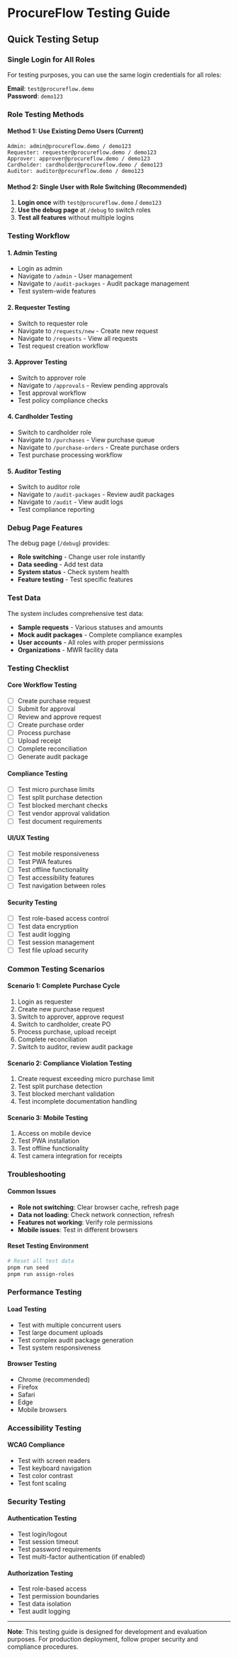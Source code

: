 # ProcureFlow Testing Guide

## Quick Testing Setup

### **Single Login for All Roles**

For testing purposes, you can use the same login credentials for all roles:

**Email**: `test@procureflow.demo`  
**Password**: `demo123`

### **Role Testing Methods**

#### **Method 1: Use Existing Demo Users (Current)**
```
Admin: admin@procureflow.demo / demo123
Requester: requester@procureflow.demo / demo123
Approver: approver@procureflow.demo / demo123
Cardholder: cardholder@procureflow.demo / demo123
Auditor: auditor@procureflow.demo / demo123
```

#### **Method 2: Single User with Role Switching (Recommended)**
1. **Login once** with `test@procureflow.demo` / `demo123`
2. **Use the debug page** at `/debug` to switch roles
3. **Test all features** without multiple logins

### **Testing Workflow**

#### **1. Admin Testing**
- Login as admin
- Navigate to `/admin` - User management
- Navigate to `/audit-packages` - Audit package management
- Test system-wide features

#### **2. Requester Testing**
- Switch to requester role
- Navigate to `/requests/new` - Create new request
- Navigate to `/requests` - View all requests
- Test request creation workflow

#### **3. Approver Testing**
- Switch to approver role
- Navigate to `/approvals` - Review pending approvals
- Test approval workflow
- Test policy compliance checks

#### **4. Cardholder Testing**
- Switch to cardholder role
- Navigate to `/purchases` - View purchase queue
- Navigate to `/purchase-orders` - Create purchase orders
- Test purchase processing workflow

#### **5. Auditor Testing**
- Switch to auditor role
- Navigate to `/audit-packages` - Review audit packages
- Navigate to `/audit` - View audit logs
- Test compliance reporting

### **Debug Page Features**

The debug page (`/debug`) provides:
- **Role switching** - Change user role instantly
- **Data seeding** - Add test data
- **System status** - Check system health
- **Feature testing** - Test specific features

### **Test Data**

The system includes comprehensive test data:
- **Sample requests** - Various statuses and amounts
- **Mock audit packages** - Complete compliance examples
- **User accounts** - All roles with proper permissions
- **Organizations** - MWR facility data

### **Testing Checklist**

#### **Core Workflow Testing**
- [ ] Create purchase request
- [ ] Submit for approval
- [ ] Review and approve request
- [ ] Create purchase order
- [ ] Process purchase
- [ ] Upload receipt
- [ ] Complete reconciliation
- [ ] Generate audit package

#### **Compliance Testing**
- [ ] Test micro purchase limits
- [ ] Test split purchase detection
- [ ] Test blocked merchant checks
- [ ] Test vendor approval validation
- [ ] Test document requirements

#### **UI/UX Testing**
- [ ] Test mobile responsiveness
- [ ] Test PWA features
- [ ] Test offline functionality
- [ ] Test accessibility features
- [ ] Test navigation between roles

#### **Security Testing**
- [ ] Test role-based access control
- [ ] Test data encryption
- [ ] Test audit logging
- [ ] Test session management
- [ ] Test file upload security

### **Common Testing Scenarios**

#### **Scenario 1: Complete Purchase Cycle**
1. Login as requester
2. Create new purchase request
3. Switch to approver, approve request
4. Switch to cardholder, create PO
5. Process purchase, upload receipt
6. Complete reconciliation
7. Switch to auditor, review audit package

#### **Scenario 2: Compliance Violation Testing**
1. Create request exceeding micro purchase limit
2. Test split purchase detection
3. Test blocked merchant validation
4. Test incomplete documentation handling

#### **Scenario 3: Mobile Testing**
1. Access on mobile device
2. Test PWA installation
3. Test offline functionality
4. Test camera integration for receipts

### **Troubleshooting**

#### **Common Issues**
- **Role not switching**: Clear browser cache, refresh page
- **Data not loading**: Check network connection, refresh
- **Features not working**: Verify role permissions
- **Mobile issues**: Test in different browsers

#### **Reset Testing Environment**
```bash
# Reset all test data
pnpm run seed
pnpm run assign-roles
```

### **Performance Testing**

#### **Load Testing**
- Test with multiple concurrent users
- Test large document uploads
- Test complex audit package generation
- Test system responsiveness

#### **Browser Testing**
- Chrome (recommended)
- Firefox
- Safari
- Edge
- Mobile browsers

### **Accessibility Testing**

#### **WCAG Compliance**
- Test with screen readers
- Test keyboard navigation
- Test color contrast
- Test font scaling

### **Security Testing**

#### **Authentication Testing**
- Test login/logout
- Test session timeout
- Test password requirements
- Test multi-factor authentication (if enabled)

#### **Authorization Testing**
- Test role-based access
- Test permission boundaries
- Test data isolation
- Test audit logging

---

**Note**: This testing guide is designed for development and evaluation purposes. For production deployment, follow proper security and compliance procedures.
